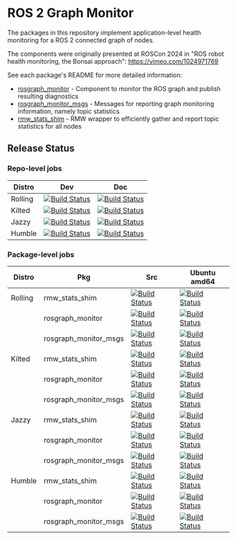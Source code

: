 # ROS 2 Graph Monitor

The packages in this repository implement application-level health monitoring for a ROS 2 connected graph of nodes.

The components were originally presented at ROSCon 2024 in "ROS robot health monitoring, the Bonsai approach": https://vimeo.com/1024971769

See each package's README for more detailed information:
* [rosgraph_monitor](./rosgraph_monitor/) - Component to monitor the ROS graph and publish resulting diagnostics
* [rosgraph_monitor_msgs](./rosgraph_monitor_msgs/) - Messages for reporting graph monitoring information, namely topic statistics
* [rmw_stats_shim](./rmw_stats_shim/) - RMW wrapper to efficiently gather and report topic statistics for all nodes

## Release Status

### Repo-level jobs

| Distro | Dev | Doc |
|--------|-----|-----|
| Rolling | [![Build Status](https://build.ros2.org/buildStatus/icon?job=Rdev__graph_monitor__ubuntu_noble_amd64)](https://build.ros2.org/job/Rdev__graph_monitor__ubuntu_noble_amd64/) | [![Build Status](https://build.ros2.org/buildStatus/icon?job=Rdoc__graph_monitor__ubuntu_noble_amd64)](https://build.ros2.org/job/Rdoc__graph_monitor__ubuntu_noble_amd64/) | 
| Kilted  | [![Build Status](https://build.ros2.org/buildStatus/icon?job=Kdev__graph_monitor__ubuntu_noble_amd64)](https://build.ros2.org/job/Kdev__graph_monitor__ubuntu_noble_amd64/) | [![Build Status](https://build.ros2.org/buildStatus/icon?job=Kdoc__graph_monitor__ubuntu_noble_amd64)](https://build.ros2.org/job/Kdoc__graph_monitor__ubuntu_noble_amd64/) |
| Jazzy   | [![Build Status](https://build.ros2.org/buildStatus/icon?job=Jdev__graph_monitor__ubuntu_noble_amd64)](https://build.ros2.org/job/Jdev__graph_monitor__ubuntu_noble_amd64/) | [![Build Status](https://build.ros2.org/buildStatus/icon?job=Jdoc__graph_monitor__ubuntu_noble_amd64)](https://build.ros2.org/job/Jdoc__graph_monitor__ubuntu_noble_amd64/) |
| Humble  | [![Build Status](https://build.ros2.org/buildStatus/icon?job=Hdev__graph_monitor__ubuntu_jammy_amd64)](https://build.ros2.org/job/Hdev__graph_monitor__ubuntu_jammy_amd64/) | [![Build Status](https://build.ros2.org/buildStatus/icon?job=Hdoc__graph_monitor__ubuntu_jammy_amd64)](https://build.ros2.org/job/Hdoc__graph_monitor__ubuntu_jammy_amd64/) |


### Package-level jobs

| Distro | Pkg | Src | Ubuntu amd64 |
|--------|-----|-----|--------------|
| Rolling | rmw_stats_shim        | [![Build Status](https://build.ros2.org/buildStatus/icon?job=Rsrc_uN__rmw_stats_shim__ubuntu_noble__source)](https://build.ros2.org/view/Rsrc_uN/job/Rsrc_uN__rmw_stats_shim__ubuntu_noble__source/) | [![Build Status](https://build.ros2.org/buildStatus/icon?job=Rbin_uN64__rmw_stats_shim__ubuntu_noble_amd64__binary)](https://build.ros2.org/view/Rsrc_uN/job/Rbin_uN64__rmw_stats_shim__ubuntu_noble_amd64__binary/) |
|         | rosgraph_monitor      | [![Build Status](https://build.ros2.org/buildStatus/icon?job=Rsrc_uN__rosgraph_monitor__ubuntu_noble__source)](https://build.ros2.org/view/Rbin_unv8_uNv8/job/Rsrc_uN__rosgraph_monitor__ubuntu_noble__source/) | [![Build Status](https://build.ros2.org/buildStatus/icon?job=Rbin_uN64__rosgraph_monitor__ubuntu_noble_amd64__binary)](https://build.ros2.org/view/Rbin_unv8_uNv8/job/Rbin_uN64__rosgraph_monitor__ubuntu_noble_amd64__binary/) |
|         | rosgraph_monitor_msgs | [![Build Status](https://build.ros2.org/buildStatus/icon?job=Rsrc_uN__rosgraph_monitor_msgs__ubuntu_noble__source)](https://build.ros2.org/view/Rsrc_uN/job/Rsrc_uN__rosgraph_monitor_msgs__ubuntu_noble__source/) | [![Build Status](https://build.ros2.org/buildStatus/icon?job=Rbin_uN64__rosgraph_monitor_msgs__ubuntu_noble_amd64__binary)](https://build.ros2.org/view/Rsrc_uN/job/Rbin_uN64__rosgraph_monitor_msgs__ubuntu_noble_amd64__binary/) |
| Kilted  | rmw_stats_shim        | [![Build Status](https://build.ros2.org/buildStatus/icon?job=Ksrc_uN__rmw_stats_shim__ubuntu_noble__source)](https://build.ros2.org/view/Ksrc_uN/job/Ksrc_uN__rmw_stats_shim__ubuntu_noble__source/) | [![Build Status](https://build.ros2.org/buildStatus/icon?job=Kbin_unv8_uNv8__rmw_stats_shim__ubuntu_noble_arm64__binary)](https://build.ros2.org/view/Kbin_unv8_uNv8/job/Kbin_unv8_uNv8__rmw_stats_shim__ubuntu_noble_arm64__binary/) |
|         | rosgraph_monitor      | [![Build Status](https://build.ros2.org/buildStatus/icon?job=Ksrc_uN__rosgraph_monitor__ubuntu_noble__source)](https://build.ros2.org/view/Ksrc_uN/job/Ksrc_uN__rosgraph_monitor__ubuntu_noble__source/) | [![Build Status](https://build.ros2.org/buildStatus/icon?job=Kbin_unv8_uNv8__rosgraph_monitor__ubuntu_noble_arm64__binary)](https://build.ros2.org/view/Kbin_unv8_uNv8/job/Kbin_unv8_uNv8__rosgraph_monitor__ubuntu_noble_arm64__binary/) |
|         | rosgraph_monitor_msgs | [![Build Status](https://build.ros2.org/buildStatus/icon?job=Ksrc_uN__rosgraph_monitor_msgs__ubuntu_noble__source)](https://build.ros2.org/view/Ksrc_uN/job/Ksrc_uN__rosgraph_monitor_msgs__ubuntu_noble__source/) | [![Build Status](https://build.ros2.org/buildStatus/icon?job=Kbin_unv8_uNv8__rosgraph_monitor_msgs__ubuntu_noble_arm64__binary)](https://build.ros2.org/view/Kbin_unv8_uNv8/job/Kbin_unv8_uNv8__rosgraph_monitor_msgs__ubuntu_noble_arm64__binary/) |
| Jazzy   | rmw_stats_shim        | [![Build Status](https://build.ros2.org/buildStatus/icon?job=Jsrc_uN__rmw_stats_shim__ubuntu_noble__source)](https://build.ros2.org/view/Jsrc_uN/job/Jsrc_uN__rmw_stats_shim__ubuntu_noble__source/) | [![Build Status](https://build.ros2.org/buildStatus/icon?job=Jbin_unv8_uNv8__rmw_stats_shim__ubuntu_noble_arm64__binary)](https://build.ros2.org/view/Jbin_unv8_uNv8/job/Jbin_unv8_uNv8__rmw_stats_shim__ubuntu_noble_arm64__binary/) |
|         | rosgraph_monitor      | [![Build Status](https://build.ros2.org/buildStatus/icon?job=Jsrc_uN__rosgraph_monitor__ubuntu_noble__source)](https://build.ros2.org/view/Jsrc_uN/job/Jsrc_uN__rosgraph_monitor__ubuntu_noble__source/) | [![Build Status](https://build.ros2.org/buildStatus/icon?job=Jbin_unv8_uNv8__rosgraph_monitor__ubuntu_noble_arm64__binary)](https://build.ros2.org/view/Jbin_unv8_uNv8/job/Jbin_unv8_uNv8__rosgraph_monitor__ubuntu_noble_arm64__binary/) |
|         | rosgraph_monitor_msgs | [![Build Status](https://build.ros2.org/buildStatus/icon?job=Jsrc_uN__rosgraph_monitor_msgs__ubuntu_noble__source)](https://build.ros2.org/view/Jsrc_uN/job/Jsrc_uN__rosgraph_monitor_msgs__ubuntu_noble__source/) | [![Build Status](https://build.ros2.org/buildStatus/icon?job=Jbin_unv8_uNv8__rosgraph_monitor_msgs__ubuntu_noble_arm64__binary)](https://build.ros2.org/view/Jbin_unv8_uNv8/job/Jbin_unv8_uNv8__rosgraph_monitor_msgs__ubuntu_noble_arm64__binary/) |
| Humble  | rmw_stats_shim        | [![Build Status](https://build.ros2.org/buildStatus/icon?job=Hsrc_uJ__rmw_stats_shim__ubuntu_jammy__source)](https://build.ros2.org/view/Hsrc_uJ/job/Hsrc_uJ__rmw_stats_shim__ubuntu_jammy__source/) | [![Build Status](https://build.ros2.org/buildStatus/icon?job=Hbin_ujv8_uJv8__rmw_stats_shim__ubuntu_jammy_arm64__binary)](https://build.ros2.org/view/Hbin_ujv8_uJv8/job/Hbin_ujv8_uJv8__rmw_stats_shim__ubuntu_jammy_arm64__binary/) |
|         | rosgraph_monitor      | [![Build Status](https://build.ros2.org/buildStatus/icon?job=Hsrc_uJ__rosgraph_monitor__ubuntu_jammy__source)](https://build.ros2.org/view/Hsrc_uJ/job/Hsrc_uJ__rosgraph_monitor__ubuntu_jammy__source/) | [![Build Status](https://build.ros2.org/buildStatus/icon?job=Hbin_ujv8_uJv8__rosgraph_monitor__ubuntu_jammy_arm64__binary)](https://build.ros2.org/view/Hbin_ujv8_uJv8/job/Hbin_ujv8_uJv8__rosgraph_monitor__ubuntu_jammy_arm64__binary/) |
|         | rosgraph_monitor_msgs | [![Build Status](https://build.ros2.org/buildStatus/icon?job=Hsrc_uJ__rosgraph_monitor_msgs__ubuntu_jammy__source)](https://build.ros2.org/view/Hsrc_uJ/job/Hsrc_uJ__rosgraph_monitor_msgs__ubuntu_jammy__source/) | [![Build Status](https://build.ros2.org/buildStatus/icon?job=Hbin_ujv8_uJv8__rosgraph_monitor_msgs__ubuntu_jammy_arm64__binary)](https://build.ros2.org/view/Hbin_ujv8_uJv8/job/Hbin_ujv8_uJv8__rosgraph_monitor_msgs__ubuntu_jammy_arm64__binary/) |
